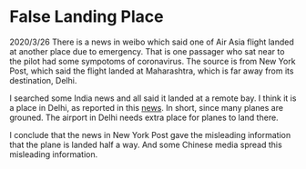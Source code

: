 # False Landing Place
2020/3/26
There is a news in weibo which said one of Air Asia flight landed at another place due to emergency. That is one passager who sat near to the pilot had some sympotoms of coronavirus. The source is from New York Post, which said the flight landed at Maharashtra, which is far away from its destination, Delhi.

I searched some India news and all said it landed at a remote bay. I think it is a place in Delhi, as reported in this [news](https://web.archive.org/web/20200324154306/https://www.ndtv.com/india-news/coronavirus-delhi-airport-has-parking-problem-as-airlines-ground-planes-2199230). In short, since many planes are grouned. The airport in Delhi needs extra place for planes to land there.

I conclude that the news in New York Post gave the misleading information that the plane is landed half a way. And some Chinese media spread this misleading information.
